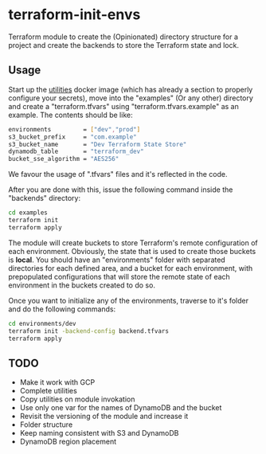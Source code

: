# terraform-init-envs

Terraform module to create the (Opinionated) directory structure for a project and create the backends to store the Terraform state and lock.


## Usage

Start up the [utilities](utilities/docker-image-bins/) docker image (which has already a section to properly configure your secrets), move into the "examples" (Or any other) directory and create a "terraform.tfvars" using "terraform.tfvars.example" as an example. The contents should be like:

```bash
environments         = ["dev","prod"]
s3_bucket_prefix     = "com.example"
s3_bucket_name       = "Dev Terraform State Store"
dynamodb_table       = "terraform_dev"
bucket_sse_algorithm = "AES256"
```

We favour the usage of ".tfvars" files and it's reflected in the code.

After you are done with this, issue the following command inside the "backends" directory:

```bash
cd examples
terraform init
terraform apply
```

The module will create buckets to store Terraform's remote configuration of each environment. Obviously, the state that is used to create those buckets is **local**.
You should have an "environments" folder with separated directories for each defined area, and a bucket for each environment, with prepopulated configurations that will store the remote state of each environment in the buckets created to do so.

Once you want to initialize any of the environments, traverse to it's folder and do the following commands:
```bash
cd environments/dev
terraform init -backend-config backend.tfvars
terraform apply
```

## TODO
- Make it work with GCP
- Complete utilities
- Copy utilities on module invokation
- Use only one var for the names of DynamoDB and the bucket
- Revisit the versioning of the module and increase it
- Folder structure
- Keep naming consistent with S3 and DynamoDB
- DynamoDB region placement
